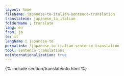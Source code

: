 ```yaml
---
layout: home
fileName: japanese-to-italian-sentence-translation
translatein: japanese_to_italian
folderName : translate
lang: en
from: ja
to: it
langName : japanese-to
permalink: /japanese-to-italian-sentence-translation
tool: sentence-translations
nointernationalization: true
---
```

{% include section/translateinto.html %}
